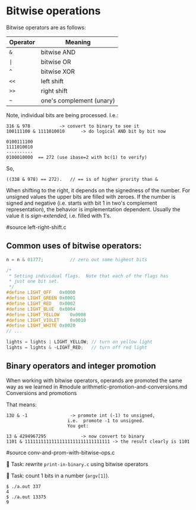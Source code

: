# Bitwise operations

Bitwise operators are as follows:

Operator | Meaning
--- | ---
`&`	| bitwise AND
`\|`	| bitwise OR
`^`	| bitwise XOR
`<<`	| left shift
`>>`	| right shift
`~`	| one's complement (unary)

Note, individual bits are being processed.  I.e.:

```
316 & 978			-> convert to binary to see it
100111100 & 1111010010		-> do logical AND bit by bit now

0100111100
1111010010
----------
0100010000	== 272 (use ibase=2 with bc(1) to verify)
```

So,

```
((338 & 978) == 272).	// == is of higher prority than &
```

When shifting to the right, it depends on the signedness of the number.
For unsigned values the upper bits are filled with zeroes.
If the number is signed and negative (i.e. starts with bit 1 in two's complement
representation), the behavior is implementation dependent.
Usually the value it is _sign-extended_, i.e. filled with 1's.

#source left-right-shift.c

## Common uses of bitwise operators:

```C
n = n & 01777;			// zero out some highest bits

/*
 * Setting individual flags.  Note that each of the flags has
 * just one bit set.
 */
#define	LIGHT_OFF	0x0000
#define	LIGHT_GREEN	0x0001
#define	LIGHT_RED	0x0002
#define	LIGHT_BLUE	0x0004
#define	LIGHT_YELLOW	0x0008
#define	LIGHT_VIOLET	0x0010
#define	LIGHT_WHITE	0x0020
// ...

lights = lights | LIGHT_YELLOW;	// turn on yellow light
lights = lights & ~LIGHT_RED;	// turn off red light
```

## Binary operators and integer promotion

When working with bitwise operators, operands are promoted the same way
as we learned in
#module arithmetic-promotion-and-conversions.md Conversions and promotions

That means:

```
13U & -1				-> promote int (-1) to unsigned,
					   i.e.  promote -1 to unsigned.
					   You get:

13 & 4294967295				-> now convert to binary
1101 & 11111111111111111111111111111111	-> the result clearly is 1101
```

#source conv-and-prom-with-bitwise-ops.c

:wrench: Task: rewrite `print-in-binary.c` using bitwise operators

:wrench: Task: count 1 bits in a number (`argv[1]`).

```
$ ./a.out 337
4
$ ./a.out 13375
9
```

